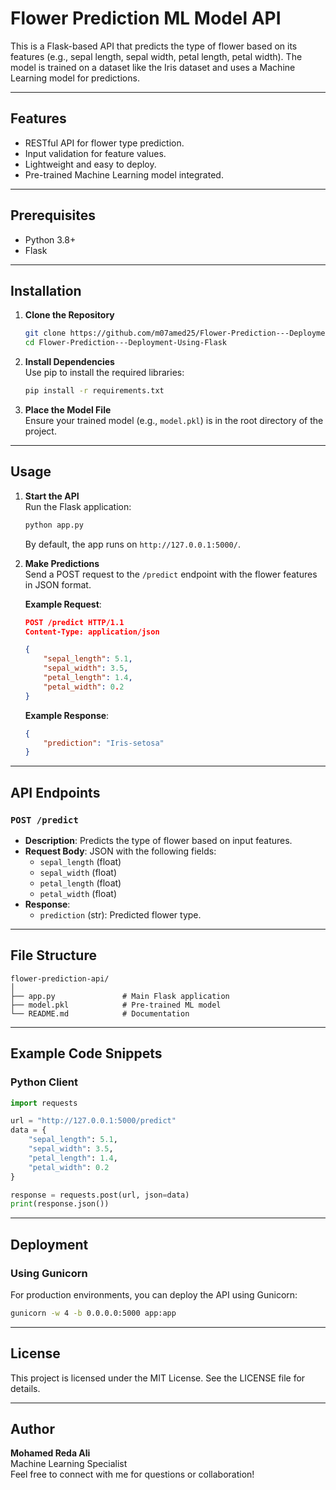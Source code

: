 
# Flower Prediction ML Model API

This is a Flask-based API that predicts the type of flower based on its features (e.g., sepal length, sepal width, petal length, petal width). The model is trained on a dataset like the Iris dataset and uses a Machine Learning model for predictions.

---

## Features

- RESTful API for flower type prediction.
- Input validation for feature values.
- Lightweight and easy to deploy.
- Pre-trained Machine Learning model integrated.

---

## Prerequisites

- Python 3.8+
- Flask

---

## Installation

1. **Clone the Repository**  
   ```bash
   git clone https://github.com/m07amed25/Flower-Prediction---Deployment-Using-Flask
   cd Flower-Prediction---Deployment-Using-Flask
   ```

2. **Install Dependencies**  
   Use pip to install the required libraries:  
   ```bash
   pip install -r requirements.txt
   ```

3. **Place the Model File**  
   Ensure your trained model (e.g., `model.pkl`) is in the root directory of the project.

---

## Usage

1. **Start the API**  
   Run the Flask application:
   ```bash
   python app.py
   ```
   By default, the app runs on `http://127.0.0.1:5000/`.

2. **Make Predictions**  
   Send a POST request to the `/predict` endpoint with the flower features in JSON format.

   **Example Request**:
   ```json
   POST /predict HTTP/1.1
   Content-Type: application/json

   {
       "sepal_length": 5.1,
       "sepal_width": 3.5,
       "petal_length": 1.4,
       "petal_width": 0.2
   }
   ```

   **Example Response**:
   ```json
   {
       "prediction": "Iris-setosa"
   }
   ```

---

## API Endpoints

### `POST /predict`

- **Description**: Predicts the type of flower based on input features.
- **Request Body**: JSON with the following fields:
  - `sepal_length` (float)
  - `sepal_width` (float)
  - `petal_length` (float)
  - `petal_width` (float)
- **Response**: 
  - `prediction` (str): Predicted flower type.

---

## File Structure

```
flower-prediction-api/
│
├── app.py               # Main Flask application
├── model.pkl            # Pre-trained ML model
└── README.md            # Documentation
```

---

## Example Code Snippets

### Python Client
```python
import requests

url = "http://127.0.0.1:5000/predict"
data = {
    "sepal_length": 5.1,
    "sepal_width": 3.5,
    "petal_length": 1.4,
    "petal_width": 0.2
}

response = requests.post(url, json=data)
print(response.json())
```

---

## Deployment

### Using Gunicorn
For production environments, you can deploy the API using Gunicorn:
```bash
gunicorn -w 4 -b 0.0.0.0:5000 app:app
```

---

## License

This project is licensed under the MIT License. See the LICENSE file for details.

---

## Author

**Mohamed Reda Ali**  
Machine Learning Specialist  
Feel free to connect with me for questions or collaboration!
